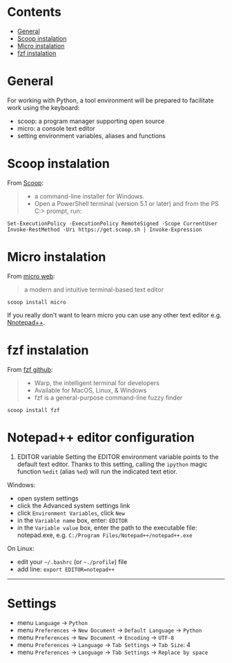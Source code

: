 # Contents

 - [General](#general)
 - [Scoop instalation](#scoop-instalation)
 - [Micro instalation](#micro-instalation)
 - [fzf instalation](#fzf-instalation)
 

# General

For working with Python, a tool environment will be prepared to facilitate work using the keyboard:
- scoop: a program manager supporting open source
- micro: a console text editor
- setting environment variables, aliases and functions



# Scoop instalation

From [Scoop](https://scoop.sh/#/):
 >- a command-line installer for Windows.
 >- Open a PowerShell terminal (version 5.1 or later) and from the PS C:\> prompt, run:

 ```
 Set-ExecutionPolicy -ExecutionPolicy RemoteSigned -Scope CurrentUser
 Invoke-RestMethod -Uri https://get.scoop.sh | Invoke-Expression
 ```



# Micro instalation

From [micro web](https://micro-editor.github.io/):
>a modern and intuitive terminal-based text editor

```
scoop install micro
```

If you really don't want to learn micro you can use any other text editor e.g. [Nnotepad++](https://notepad-plus-plus.org/).



# fzf instalation

From [fzf github](https://github.com/junegunn/fzf):
>- Warp, the intelligent terminal for developers
>- Available for MacOS, Linux, & Windows
>- fzf is a general-purpose command-line fuzzy finder

```
scoop install fzf
```


# Notepad++ editor configuration

1. EDITOR variable
Setting the EDITOR environment variable points to the default text editor. Thanks to this setting,
calling the `ipython` magic function `%edit` (alias `%ed`) will run the indicated text etior.

Windows:
 - open system settings
 - click the Advanced system settings link
 - click `Environment Variables`, click `New`
 - in the `Variable name` box, enter: `EDITOR`
 - in the `Variable value` box, enter the path to the executable file: notepad.exe, e.g. `C:/Program Files/Notepad++/notepad++.exe` 


On Linux:
 - edit your `~/.bashrc` (or `~./profile`) file
 - add line: `export EDITOR=notepad++`
---


# Settings
 - menu `Language` -> `Python`
 - menu `Preferences` -> `New Document` -> `Default Language` -> `Python`
 - menu `Preferences` -> `New Document` -> `Encoding` -> `UTF-8`
 - menu `Preferences` -> `Language` -> `Tab Settings` -> `Tab Size`: 4
 - menu `Preferences` -> `Language` -> `Tab Settings` -> `Replace by space`
